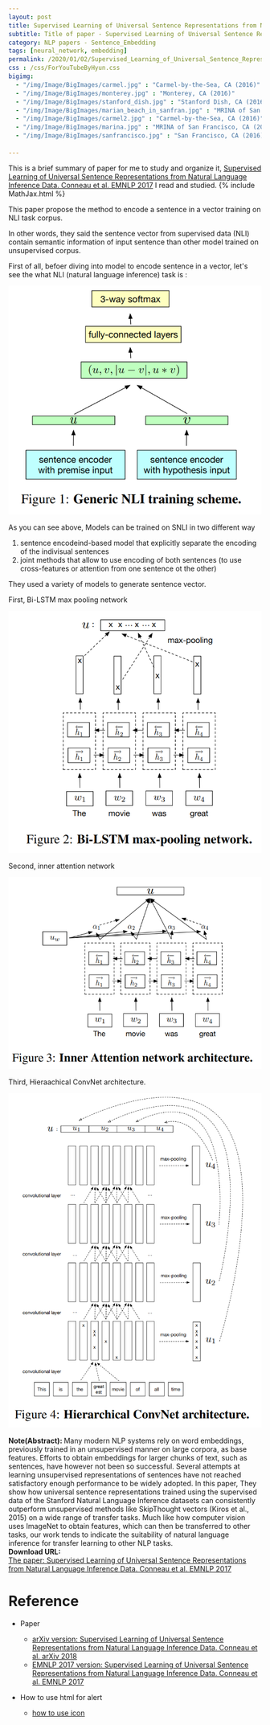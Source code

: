 ```yaml
---
layout: post
title: Supervised Learning of Universal Sentence Representations from Natural Language Inference Data
subtitle: Title of paper - Supervised Learning of Universal Sentence Representations from Natural Language Inference Data
category: NLP papers - Sentence_Embedding
tags: [neural_network, embedding]
permalink: /2020/01/02/Supervised_Learning_of_Universal_Sentence_Representations_from_Natural_Language_Inference_Data/
css : /css/ForYouTubeByHyun.css
bigimg: 
  - "/img/Image/BigImages/carmel.jpg" : "Carmel-by-the-Sea, CA (2016)"
  - "/img/Image/BigImages/monterey.jpg" : "Monterey, CA (2016)"
  - "/img/Image/BigImages/stanford_dish.jpg" : "Stanford Dish, CA (2016)"
  - "/img/Image/BigImages/marian_beach_in_sanfran.jpg" : "MRINA of San Francisco, CA (2016)"
  - "/img/Image/BigImages/carmel2.jpg" : "Carmel-by-the-Sea, CA (2016)"
  - "/img/Image/BigImages/marina.jpg" : "MRINA of San Francisco, CA (2016)"
  - "/img/Image/BigImages/sanfrancisco.jpg" : "San Francisco, CA (2016)"
  
---
```


This is a brief summary of paper for me to study and organize it, [Supervised Learning of Universal Sentence Representations from Natural Language Inference Data. Conneau et al. EMNLP 2017](https://www.aclweb.org/anthology/D17-1070/) I read and studied. 
{% include MathJax.html %}

This paper propose the method to encode a sentence in a vector training on NLI task corpus.

In other words, they said the sentence vector from supervised data (NLI) contain semantic information of input sentence than other model trained on unsupervised corpus.

First of all, befoer diving into model to encode sentence in a vector, let's see the what NLI (natural language inference) task is :

![Conneau et al. EMNLP 2017](/img/Image/NaturalLanguageProcessing/NLPLabs/Paper_Investigation/Word2Vec/2020-01-02-Supervised_Learning_of_Universal_Sentence_Representations_from_Natural_Language_Inference_Data/NLI_Sentence_vector_1.PNG)

As you can see above, Models can be trained on SNLI in two different way

1) sentence encodeind-based model that explicitly separate the encoding of the indivisual sentences
2) joint methods that allow to use encoding of both sentences (to use cross-features or attention from one sentence ot the other)

They used a variety of models to generate sentence vector. 

First, Bi-LSTM max pooling network

![Conneau et al. EMNLP 2017](/img/Image/NaturalLanguageProcessing/NLPLabs/Paper_Investigation/Word2Vec/2020-01-02-Supervised_Learning_of_Universal_Sentence_Representations_from_Natural_Language_Inference_Data/NLI_Sentence_vector_2.PNG)

Second, inner attention network 

![Conneau et al. EMNLP 2017](/img/Image/NaturalLanguageProcessing/NLPLabs/Paper_Investigation/Word2Vec/2020-01-02-Supervised_Learning_of_Universal_Sentence_Representations_from_Natural_Language_Inference_Data/NLI_Sentence_vector_3.PNG)

Third, Hieraachical ConvNet architecture.

![Conneau et al. EMNLP 2017](/img/Image/NaturalLanguageProcessing/NLPLabs/Paper_Investigation/Word2Vec/2020-01-02-Supervised_Learning_of_Universal_Sentence_Representations_from_Natural_Language_Inference_Data/NLI_Sentence_vector_4.PNG)

<div class="alert alert-info" role="alert"><i class="fa fa-info-circle"></i> <b>Note(Abstract): </b>
Many modern NLP systems rely on word embeddings, previously trained in an unsupervised manner on large corpora, as base features. Efforts to obtain embeddings for larger chunks of text, such as sentences, have however not been so successful. Several attempts at learning unsupervised representations of sentences have not reached satisfactory enough performance to be widely adopted. In this paper, They show how universal sentence representations trained using the supervised data of the Stanford Natural Language Inference datasets can consistently outperform unsupervised methods like SkipThought vectors (Kiros et al., 2015) on a wide range of transfer tasks. Much like how computer vision uses ImageNet to obtain features, which can then be transferred to other tasks, our work tends to indicate the suitability of natural language inference for transfer learning to other NLP tasks.
</div>
    
<div class="alert alert-success" role="alert"><i class="fa fa-paperclip fa-lg"></i> <b>Download URL: </b><br>
  <a href="https://www.aclweb.org/anthology/D17-1070/">The paper: Supervised Learning of Universal Sentence Representations from Natural Language Inference Data. Conneau et al. EMNLP 2017</a>
</div>

# Reference 

- Paper 
  - [arXiv version: Supervised Learning of Universal Sentence Representations from Natural Language Inference Data. Conneau et al. arXiv 2018](https://arxiv.org/abs/1705.02364)
  - [EMNLP 2017 version: Supervised Learning of Universal Sentence Representations from Natural Language Inference Data. Conneau et al. EMNLP 2017](https://www.aclweb.org/anthology/D17-1070/)
  
- How to use html for alert
  - [how to use icon](http://idratherbewriting.com/documentation-theme-jekyll/mydoc_icons.html)
    































